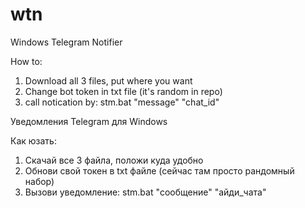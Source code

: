 # wtn
Windows Telegram Notifier

How to:
1. Download all 3 files, put where you want
2. Change bot token in txt file (it's random in repo)
3. call notication by: stm.bat "message" "chat_id"

Уведомления Telegram для Windows

Как юзать:
1. Скачай все 3 файла, положи куда удобно
2. Обнови свой токен в txt файле (сейчас там просто рандомный набор)
3. Вызови уведомление: stm.bat "сообщение" "айди_чата"
